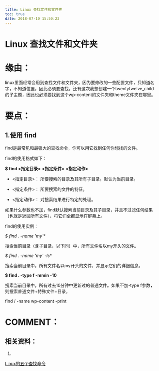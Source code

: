 ```yaml
---
title: Linux 查找文件和文件夹
toc: true
date: 2018-07-10 15:50:23
---
```

# Linux 查找文件和文件夹


# 缘由：


linux里面经常会用到查找文件和文件夹，因为要修改的一些配置文件，只知道名字，不知道位置，因此必须要查找，还有这次我想创建一个twentytwelve_child的子主题，因此也必须要找到这个wp-content的文件夹和theme文件夹在哪里。


# 要点：




## **1.使用 find**


find是最常见和最强大的查找命令，你可以用它找到任何你想找的文件。

find的使用格式如下：

**$ find <指定目录> <指定条件> <指定动作>**




  * <指定目录>： 所要搜索的目录及其所有子目录。默认为当前目录。


  * <指定条件>： 所要搜索的文件的特征。


  * <指定动作>： 对搜索结果进行特定的处理。


如果什么参数也不加，find默认搜索当前目录及其子目录，并且不过滤任何结果（也就是返回所有文件），将它们全都显示在屏幕上。

find的使用实例：

**$ find . -name 'my*'**

搜索当前目录（含子目录，以下同）中，所有文件名以my开头的文件。

**$ find . -name 'my*' -ls**

搜索当前目录中，所有文件名以my开头的文件，并显示它们的详细信息。

**$ find . -type f -mmin -10**

搜索当前目录中，所有过去10分钟中更新过的普通文件。如果不加-type f参数，则搜索普通文件+特殊文件+目录。

find / -name wp-content -print




# COMMENT：




## 相关资料：






  1.


[Linux的五个查找命令](http://www.ruanyifeng.com/blog/2009/10/5_ways_to_search_for_files_using_the_terminal.html)
